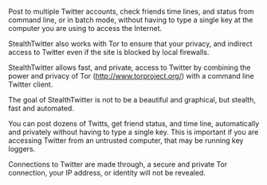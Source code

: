 Post to multiple Twitter accounts, check friends time lines, and status from command line, or in batch mode, without having to type a single key at the computer you are using to access the Internet.

StealthTwitter also works with Tor to ensure that your privacy, and indirect access to Twitter even if the site is blocked by local firewalls.

StealthTwitter allows fast, and private, access to Twitter by combining the power and privacy of Tor (http://www.torproject.org/) with a command line Twitter client.

The goal of StealthTwitter is not to be a beautiful and graphical, but stealth, fast and automated.

You can post dozens of Twitts, get friend status, and time line, automatically and privately without having to type a single key. This is important if you are accessing Twitter from an untrusted computer, that may be running key loggers.

Connections to Twitter are made through, a secure and private Tor connection, your IP address, or identity will not be revealed.